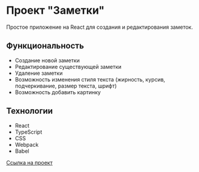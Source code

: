 # Проект "Заметки"

Простое приложение на React для создания и редактирования заметок.

## Функциональность

- Создание новой заметки
- Редактирование существующей заметки
- Удаление заметки
- Возможность изменения стиля текста (жирность, курсив, подчеркивание, размер текста, шрифт)
- Возможность добавить картинку

## Технологии

- React
- TypeScript
- CSS
- Webpack
- Babel

[Ссылка на проект](https://mestr3z.github.io/note/)

